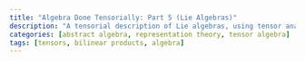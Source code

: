 ```yaml
---
title: "Algebra Done Tensorially: Part 5 (Lie Algebras)"
description: "A tensorial description of Lie algebras, using tensor analysis"
categories: [abstract algebra, representation theory, tensor algebra]
tags: [tensors, bilinear products, algebra]
---
```

